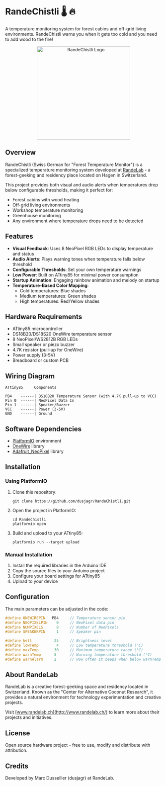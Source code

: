# RandeChistli 🌡️ 🔥

A temperature monitoring system for forest cabins and off-grid living environments. RandeChistli warns you when it gets too cold and you need to add wood to the fire!

<p align="center">
  <img src="https://raw.githubusercontent.com/dusjagr/RandeChistli/main/images/randechistli_logo.png" alt="RandeChistli Logo" width="300"/>
</p>

## Overview

RandeChistli (Swiss German for "Forest Temperature Monitor") is a specialized temperature monitoring system developed at [RandeLab](http://www.randelab.ch/) - a forest-geeking and residency place located on Hagen in Switzerland. 

This project provides both visual and audio alerts when temperatures drop below configurable thresholds, making it perfect for:
- Forest cabins with wood heating
- Off-grid living environments
- Workshop temperature monitoring
- Greenhouse monitoring
- Any environment where temperature drops need to be detected

## Features

- **Visual Feedback**: Uses 8 NeoPixel RGB LEDs to display temperature and status
- **Audio Alerts**: Plays warning tones when temperature falls below threshold
- **Configurable Thresholds**: Set your own temperature warnings
- **Low Power**: Built on ATtiny85 for minimal power consumption
- **Startup Animation**: Engaging rainbow animation and melody on startup
- **Temperature-Based Color Mapping**: 
  - Cold temperatures: Blue shades
  - Medium temperatures: Green shades
  - High temperatures: Red/Yellow shades

## Hardware Requirements

- ATtiny85 microcontroller
- DS18B20/DS18S20 OneWire temperature sensor
- 8 NeoPixel/WS2812B RGB LEDs
- Small speaker or piezo buzzer
- 4.7K resistor (pull-up for OneWire)
- Power supply (3-5V)
- Breadboard or custom PCB

## Wiring Diagram

```
ATtiny85     Components
--------     ----------
PB4    ------| DS18B20 Temperature Sensor (with 4.7K pull-up to VCC)
Pin 0  ------| NeoPixel Data In
Pin 1  ------| Speaker/Buzzer
VCC    ------| Power (3-5V)
GND    ------| Ground
```

## Software Dependencies

- [PlatformIO](https://platformio.org/) environment
- [OneWire](https://github.com/PaulStoffregen/OneWire) library
- [Adafruit_NeoPixel](https://github.com/adafruit/Adafruit_NeoPixel) library

## Installation

### Using PlatformIO

1. Clone this repository:
   ```
   git clone https://github.com/dusjagr/RandeChistli.git
   ```

2. Open the project in PlatformIO:
   ```
   cd RandeChistli
   platformio open
   ```

3. Build and upload to your ATtiny85:
   ```
   platformio run --target upload
   ```

### Manual Installation

1. Install the required libraries in the Arduino IDE
2. Copy the source files to your Arduino project
3. Configure your board settings for ATtiny85
4. Upload to your device

## Configuration

The main parameters can be adjusted in the code:

```cpp
#define ONEWIREPIN   PB4     // Temperature sensor pin
#define NEOPIXELPIN    0     // NeoPixel data pin
#define NUMPIXELS      8     // Number of NeoPixels
#define SPEAKERPIN     1     // Speaker pin

#define hell          25     // Brightness level
#define lowTemp        4     // Low temperature threshold (°C)
#define maxTemp       30     // Maximum temperature range (°C)
#define warnTemp      5      // Warning temperature threshold (°C)
#define warnAlarm     2      // How often it beeps when below warnTemp
```

## About RandeLab

RandeLab is a creative forest-geeking space and residency located in Switzerland. Known as the "Center for Alternative Coconut Research", it provides a natural environment for technology experimentation and creative projects. 

Visit [www.randelab.ch](http://www.randelab.ch/) to learn more about their projects and initiatives.

## License

Open source hardware project - free to use, modify and distribute with attribution.

## Credits

Developed by Marc Dusseiller (dusjagr) at RandeLab.
